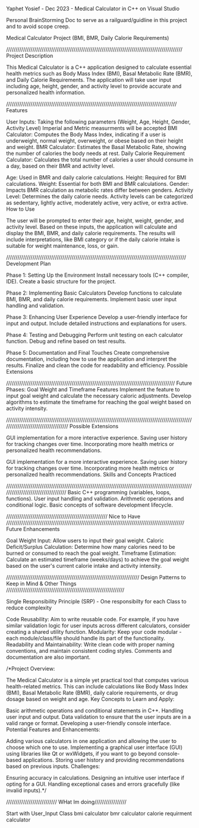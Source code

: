 
Yaphet Yosief - Dec 2023 - Medical Calculator in C++ on Visual Studio

Personal BrainStorming Doc to serve as a railguard/guidline in this project and to avoid scope creep.


Medical Calculator Project (BMI, BMR, Daily Calorie Requirements)

//////////////////////////////////////////////////////////////////////////////////////////////
Project Description

This Medical Calculator is a C++ application designed to calculate essential health metrics such as Body Mass Index (BMI), Basal Metabolic Rate (BMR), and Daily Calorie Requirements. The application will take user input including age, height, gender, and activity level to provide accurate and personalized health information.


///////////////////////////////////////////////////////////////////////////////////////////
Features

User Inputs: Taking the following parameters (Weight, Age, Height, Gender, Activity Level) Imperial and Metric measurments will be accepted
BMI Calculator: Computes the Body Mass Index, indicating if a user is underweight, normal weight, overweight, or obese based on their height and weight.
BMR Calculator: Estimates the Basal Metabolic Rate, showing the number of calories the body needs at rest.
Daily Calorie Requirement Calculator: Calculates the total number of calories a user should consume in a day, based on their BMR and activity level.


Age: Used in BMR and daily calorie calculations.
Height: Required for BMI calculations.
Weight: Essential for both BMI and BMR calculations.
Gender: Impacts BMR calculation as metabolic rates differ between genders.
Activity Level: Determines the daily calorie needs. Activity levels can be categorized as sedentary, lightly active, moderately active, very active, or extra active.
How to Use

The user will be prompted to enter their age, height, weight, gender, and activity level.
Based on these inputs, the application will calculate and display the BMI, BMR, and daily calorie requirements.
The results will include interpretations, like BMI category or if the daily calorie intake is suitable for weight maintenance, loss, or gain.

////////////////////////////////////////////////////////////////////////////////////////////////
Development Plan

Phase 1: Setting Up the Environment
Install necessary tools (C++ compiler, IDE).
Create a basic structure for the project.

Phase 2: Implementing Basic Calculators
Develop functions to calculate BMI, BMR, and daily calorie requirements.
Implement basic user input handling and validation.

Phase 3: Enhancing User Experience
Develop a user-friendly interface for input and output.
Include detailed instructions and explanations for users.

Phase 4: Testing and Debugging
Perform unit testing on each calculator function.
Debug and refine based on test results.

Phase 5: Documentation and Final Touches
Create comprehensive documentation, including how to use the application and interpret the results.
Finalize and clean the code for readability and efficiency.
Possible Extensions

//////////////////////////////////////////////////////////////////////////////////////////
Future Phases: Goal Weight and Timeframe Features
Implement the feature to input goal weight and calculate the necessary caloric adjustments.
Develop algorithms to estimate the timeframe for reaching the goal weight based on activity intensity.


////////////////////////////////////////////////////////////////////////////////////////////////////////////////////////////////////
Possible Extensions

GUI implementation for a more interactive experience.
Saving user history for tracking changes over time.
Incorporating more health metrics or personalized health recommendations.

GUI implementation for a more interactive experience.
Saving user history for tracking changes over time.
Incorporating more health metrics or personalized health recommendations.
Skills and Concepts Practiced

///////////////////////////////////////////////////////////////////////////////////////////////////////////////////////////////////
Basic C++ programming (variables, loops, functions).
User input handling and validation.
Arithmetic operations and conditional logic.
Basic concepts of software development lifecycle.



////////////////////////////////////////////////////// Nice to Have ///////////////////////////////////////////////////////////////////////////////////////////////
Future Enhancements

Goal Weight Input: Allow users to input their goal weight.
Caloric Deficit/Surplus Calculation: Determine how many calories need to be burned or consumed to reach the goal weight.
Timeframe Estimation: Calculate an estimated timeframe (weeks/days) to achieve the goal weight based on the user's current calorie intake and activity intensity.


/////////////////////////////////////////////////////////////////////// Design Patterns to Keep in Mind & Other Things ///////////////////////////////////////////////////////////////

Single Responsibility Principle (SRP) - One responsibilty for each Class to reduce complexity 

Code Reusability: Aim to write reusable code. For example, if you have similar validation logic for user inputs across different calculators, consider creating a shared utility function.
Modularity: Keep your code modular - each module/class/file should handle its part of the functionality.
Readability and Maintainability: Write clean code with proper naming conventions, and maintain consistent coding styles. Comments and documentation are also important.


/*Project Overview:

The Medical Calculator is a simple yet practical tool that computes various health-related metrics. This can include calculations like Body Mass Index (BMI), Basal Metabolic Rate (BMR), daily calorie requirements, or drug dosage based on weight and age.
Key Concepts to Learn and Apply:

Basic arithmetic operations and conditional statements in C++.
Handling user input and output.
Data validation to ensure that the user inputs are in a valid range or format.
Developing a user-friendly console interface.
Potential Features and Enhancements:

Adding various calculators in one application and allowing the user to choose which one to use.
Implementing a graphical user interface (GUI) using libraries like Qt or wxWidgets, if you want to go beyond console-based applications.
Storing user history and providing recommendations based on previous inputs.
Challenges:

Ensuring accuracy in calculations.
Designing an intuitive user interface if opting for a GUI.
Handling exceptional cases and errors gracefully (like invalid inputs).*/


/////////////////////////// WHat Im doing/////////////////

Start with User_Input Class
bmi calculator
bmr calculator
calorie requirment calculator


